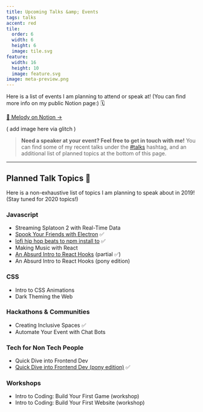 ```yaml
---
title: Upcoming Talks &amp; Events
tags: talks
accent: red
tile:
  order: 6
  width: 6
  height: 6
  image: tile.svg
feature:
  width: 16
  height: 10
  image: feature.svg
image: meta-preview.png
---
```


Here is a list of events I am planning to attend or speak at! (You can find more info on my public Notion page:) 🗓

<a href="https://notion.melody.dev/" class="button uno" target="_blank" rel="noreferrer">📓 Melody on Notion →</a>

( add image here via glitch )

> **Need a speaker at your event? Feel free to get in touch with me!** You can find some of my recent talks under the [#talks](/hashtag/talks) hashtag, and an additional list of planned topics at the bottom of this page.

---

## Planned Talk Topics 🤔

Here is a non-exhaustive list of topics I am planning to speak about in 2019! (Stay tuned for 2020 topics!)

### Javascript

- Streaming Splatoon 2 with Real-Time Data
- [Spook Your Friends with Electron](/spooky-electron) ✅
- [lofi hip hop beats to npm install to](/lofi-npm) ✅
- Making Music with React
- [An Absurd Intro to React Hooks](/react) (partial ✅)
- An Absurd Intro to React Hooks (pony edition)

### CSS

- Intro to CSS Animations
- Dark Theming the Web

### Hackathons &amp; Communities

- Creating Inclusive Spaces ✅
- Automate Your Event with Chat Bots

### Tech for Non Tech People

- Quick Dive into Frontend Dev
- [Quick Dive into Frontend Dev (pony edition)](https://speakerdeck.com/pixely/how-equestria-was-made-building-efnws-website-by-pixely-number-ponydev-at-everfree-northwest-1) ✅

### Workshops

- Intro to Coding: Build Your First Game (workshop)
- Intro to Coding: Build Your First Website (workshop)
